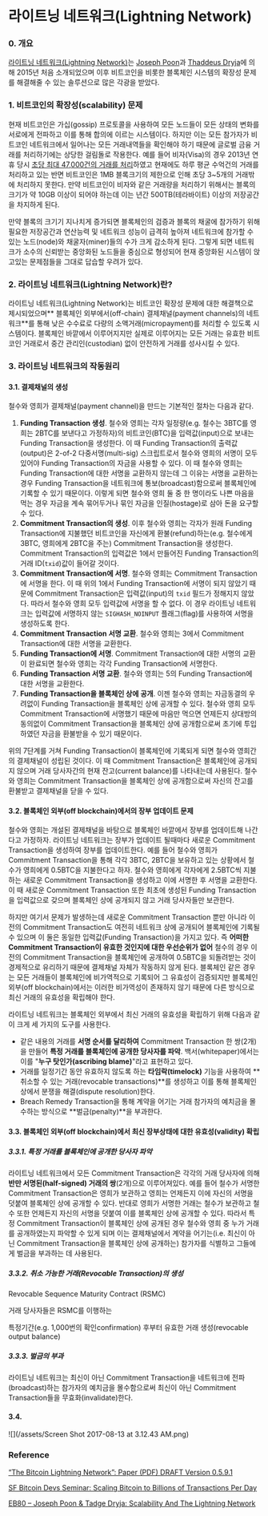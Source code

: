 # 라이트닝 네트워크\(Lightning Network\)

### 0. 개요

[라이트닝 네트워크\(Lightning Network\)](https://lightning.network/)는 [Joseph Poon](https://twitter.com/jcp)과 [Thaddeus Dryja](https://www.linkedin.com/in/thaddeus-dryja-29620b53/)에 의해 2015년 처음 소개되었으며 이후 비트코인을 비롯한 블록체인 시스템의 확장성 문제를 해결해줄 수 있는 솔루션으로 많은 각광을 받았다.

### 1. 비트코인의 확장성\(scalability\) 문제

현재 비트코인은 가십\(gossip\) 프로토콜을 사용하여 모든 노드들이 모든 상태의 변화를 서로에게 전파하고 이를 통해 합의에 이르는 시스템이다. 하지만 이는 모든 참가자가 비트코인 네트워크에서 일어나는 모든 거래내역들을 확인해야 하기 때문에 글로벌 금융 거래를 처리하기에는 상당한 걸림돌로 작용한다. 예를 들어 비자\(Visa\)의 경우 2013년 연휴 당시 [초당 최대 47,000건의 거래를 처리](http://www.visa.com/blogarchives/us/2013/10/10/stress-test-prepares-visanet-for-the-most-wonderful-time-of-the-year/index.html)하였고 현재에도 하루 평균 수억건의 거래를 처리하고 있는 반면 비트코인은 1MB 블록크기의 제한으로 인해 초당 3~5개의 거래밖에 처리하지 못한다. 만약 비트코인이 비자와 같은 거래량을 처리하기 위해서는 블록의 크기가 약 10GB 이상이 되어야 하는데 이는 년간 500TB\(테라바이트\) 이상의 저장공간을 차지하게 된다.

만약 블록의 크기기 지나치게 증가되면 블록체인의 검증과 블록의 채굴에 참가하기 위해 필요한 저장공간과 연산능력 및 네트워크 성능이 급격히 높아져 네트워크에 참가할 수 있는 노드\(node\)와 채굴자\(miner\)들의 수가 크게 감소하게 된다. 그렇게 되면 네트워크가 소수의 신뢰받는 중앙화된 노드들을 중심으로 형성되어 현재 중앙화된 시스템이 앉고있는 문제점들을 그대로 답습할 우려가 있다.

### 2. 라이트닝 네트워크\(Lightning Network\)란?

라이트닝 네트워크\(Lightning Network\)는 비트코인 확장성 문제에 대한 해결책으로 제시되었으며** 블록체인 외부에서\(off-chain\) 결제채널\(payment channels\)의 네트워크**를 통해 낮은 수수료로 다량의 소액거래\(micropayment\)를 처리할 수 있도록 시스템이다. 블록체인 바깥에서 이루어지지만 실제로 이루어지는 모든 거래는 유효한 비트코인 거래로서 중간 관리인\(custodian\) 없이 안전하게 거래를 성사시킬 수 있다.

### 3. 라이트닝 네트워크의 작동원리

#### 3.1. 결제채널의 생성

철수와 영희가 결제채널\(payment channel\)을 만드는 기본적인 절차는 다음과 같다.

1. **Funding Transaction 생성**. 철수와 영희는 각자 일정량\(e.g. 철수는 3BTC를 영희는 2BTC를 보낸다고 가정하자\)의 비트코인\(BTC\)을 입력값\(input\)으로 보내는 Funding Transaction을 생성한다. 이 때 Funding Transaction의 출력값\(output\)은 2-of-2 다중서명\(multi-sig\) 스크립트로서 철수와 영희의 서명이 모두 있어야 Funding Transaction의 자금을 사용할 수 있다. 이 때 철수와 영희는 Funding Transaction에 대한 서명을 교환하지 않는데 그 이유는 서명을 교환하는 경우 Funding Transaction을 네트워크에 통보\(broadcast\)함으로써 블록체인에 기록할 수 있기 때문이다. 이렇게 되면 철수와 영희 둘 중 한 명이라도 나쁜 마음을 먹는 경우 자금을 계속 묶어두거나 묶인 자금을 인질\(hostage\)로 삼아 돈을 요구할 수 있다. 
2. **Commitment Transaction의 생성**. 이후 철수와 영희는 각자가 원래 Funding Transaction에 지불했던 비트코인을 자신에게 환불\(refund\)하는\(e.g. 철수에게 3BTC, 영희에게 2BTC을 주는\) Commitment Transaction을 생성한다. Commitment Transaction의 입력값은 1에서 만들어진 Funding Transaction의 거래 ID\(`txid`\)값이 들어갈 것이다.
3. **Commitment Transaction에 서명**. 철수와 영희는 Commitment Transaction에 서명을 한다. 이 때 위의 1에서 Funding Transaction에 서명이 되지 않았기 때문에 Commitment Transaction은 입력값\(input\)의 `txid` 필드가 정해지지 않았다. 따라서 철수와 영희 모두 입력값에 서명을 할 수 없다. 이 경우 라이트닝 네트워크는 입력값에 서명하지 않는 `SIGHASH_NOINPUT` 플래그\(flag\)를 사용하여 서명을 생성하도록 한다.
4. **Commitment Transaction 서명 교환**. 철수와 영희는 3에서 Commitment Transaction에 대한 서명을 교환한다.
5. **Funding Transaction에 서명**. Commitment Transaction에 대한 서명의 교환이 완료되면 철수와 영희는 각각 Funding Transaction에 서명한다.
6. **Funding Transaction 서명 교환**. 철수와 영희는 5의 Funding Transaction에 대한 서명을 교환한다.
7. **Funding Transaction을 블록체인 상에 공개**. 이젠 철수와 영희는 자금동결의 우려없이 Funding Transaction을 블록체인 상에 공개할 수 있다. 철수와 영희 모두 Commitment Transaction에 서명했기 때문에 마음만 먹으면 언제든지 상대방의 동의없이 Commitment Transaction을 블록체인 상에 공개함으로써 초기에 투입하였던 자금을 환불받을 수 있기 때문이다.

위의 7단계를 거쳐 Funding Transaction이 블록체인에 기록되게 되면 철수와 영희간의 결제채널이 성립된 것이다. 이 때 Commitment Transaction은 블록체인에 공개되지 않으며 거래 당사자간의 현재 잔고\(current balance\)를 나타내는데 사용된다. 철수와 영희는 Commitment Transaction을 블록체인 상에 공개함으로써 자신의 잔고를 환불받고 결제채널을 닫을 수 있다.

#### 3.2. 블록체인 외부\(off blockchain\)에서의 장부 업데이트 문제

철수와 영희는 개설된 결제채널을 바탕으로 블록체인 바깥에서 장부를 업데이트해 나간다고 가정하자. 라이트닝 네트워크는 장부가 업데이트 될때마다 새로운 Commitment Transaction을 생성하여 장부를 업데이트한다. 예를 들어 철수와 영희가 Commitment Transaction을 통해 각각 3BTC, 2BTC을 보유하고 있는 상황에서 철수가 영희에게 0.5BTC을 지불한다고 하자. 철수와 영희에게 각자에게 2.5BTC씩 지불하는 새로운 Commitment Transaction을 생성하고 이에 서명한 후 서명을 교환한다. 이 때 새로운 Commitment Transaction 또한 최초에 생성된 Funding Transaction을 입력값으로 갖으며 블록체인 상에 공개되지 않고 거래 당사자들만 보관한다.

하지만 여기서 문제가 발생하는데 새로운 Commitment Transaction 뿐만 아니라 이전의 Commitment Transaction도 여전히 네트워크 상에 공개되어 블록체인에 기록될 수 있으며 이 둘은 동일한 입력값\(Funding Transaction\)을 가지고 있다. 즉 **어떠한 Commitment Transaction이 유효한 것인지에 대한 우선순위가 없어** 철수의 경우 이전의 Commitment Transaction을 블록체인에 공개하여 0.5BTC을 되돌려받는 것이 경제적으로 유리하기 때문에 결제채널 자체가 작동하지 않게 된다. 블록체인 같은 경우는 모든 거래들이 블록체인에 비가역적으로 기록되어 그 유효성이 검증되지만 블록체인 외부\(off blockchain\)에서는 이러한 비가역성이 존재하지 않기 때문에 다른 방식으로 최신 거래의 유효성을 확립해야 한다.

라이트닝 네트워크는 블록체인 외부에서 최신 거래의 유효성을 확립하기 위해 다음과 같이 크게 세 가지의 도구를 사용한다.

* 같은 내용의 거래를 **서명 순서를 달리하여** Commitment Transaction 한 쌍\(2개\)을 만들어 **특정 거래를 블록체인에 공개한 당사자를 파악**. 백서\(whitepaper\)에서는 이를 "**누구 탓인가\(ascribing blame\)**"라고 표현하고 있다.
* 거래를 일정기간 동안 유효하지 않도록 하는 **타임락\(timelock\)** 기능을 사용하여 **취소할 수 있는 거래\(revocable transactions\)**를 생성하고 이를 통해 블록체인 상에서 분쟁을 해결\(dispute resolution\)한다. 
* Breach Remedy Transaction을 통해 계약을 어기는 거래 참가자의 예치금을 몰수하는 방식으로 **벌금\(penalty\)**을 부과한다. 

#### 3.3. 블록체인 외부\(off blockchain\)에서 최신 장부상태에 대한 유효성\(validity\) 확립

##### **3.3.1. 특정 거래를 블록체인에 공개한 당사자 파악**

라이트닝 네트워크에서 모든 Commitment Transaction은 각각의 거래 당사자에 의해 **반만 서명된\(half-signed\) 거래의 쌍**\(2개\)으로 이루어져있다. 예를 들어 철수가 서명한 Commitment Transaction은 영희가 보관하고 영희는 언제든지 이에 자신의 서명을 덧붙여 블록체인 상에 공개할 수 있다. 반대로 영희가 서명한 거래는 철수가 보관하고 철수 또한 언제든지 자신의 서명을 덧붙여 이를 블록체인 상에 공개할 수 있다. 따라서 특정 Commitment Transaction이 블록체인 상에 공개된 경우 철수와 영희 중 누가 거래를 공개하였는지 파악할 수 있게 되며 이는 결제채널에서 계약을 어기는\(i.e. 최신이 아닌 Commitment Transaction을 블록체인 상에 공개하는\) 참가자를 식별하고 그들에게 벌금을 부과하는 데 사용된다.

##### 3.3.2. 취소 가능한 거래\(Revocable Transaction\)의 생성

Revocable Sequence Maturity Contract \(RSMC\)

거래 당사자들은 RSMC를 이행하는

특정기간\(e.g. 1,000번의 확인confirmation\) 후부터 유효한 거래 생성\(revocable output balance\)

##### 3.3.3. 벌금의 부과

라이트닝 네트워크는 최신이 아닌 Commitment Transaction을 네트워크에 전파\(broadcast\)하는 참가자의 예치금을 몰수함으로써 최신이 아닌 Commitment Transaction들을 무효화\(invalidate\)한다.

#### 3.4. 

![](/assets/Screen Shot 2017-08-13 at 3.12.43 AM.png)

### Reference

[“The Bitcoin Lightning Network”: Paper \(PDF\) DRAFT Version 0.5.9.1](https://lightning.network/lightning-network-paper.pdf)

[SF Bitcoin Devs Seminar: Scaling Bitcoin to Billions of Transactions Per Day](https://www.youtube.com/watch?v=8zVzw912wPo&t=20m15s)

[EB80 – Joseph Poon & Tadge Dryja: Scalability And The Lightning Network](https://www.youtube.com/watch?v=fBS_ieDwQ9k)


